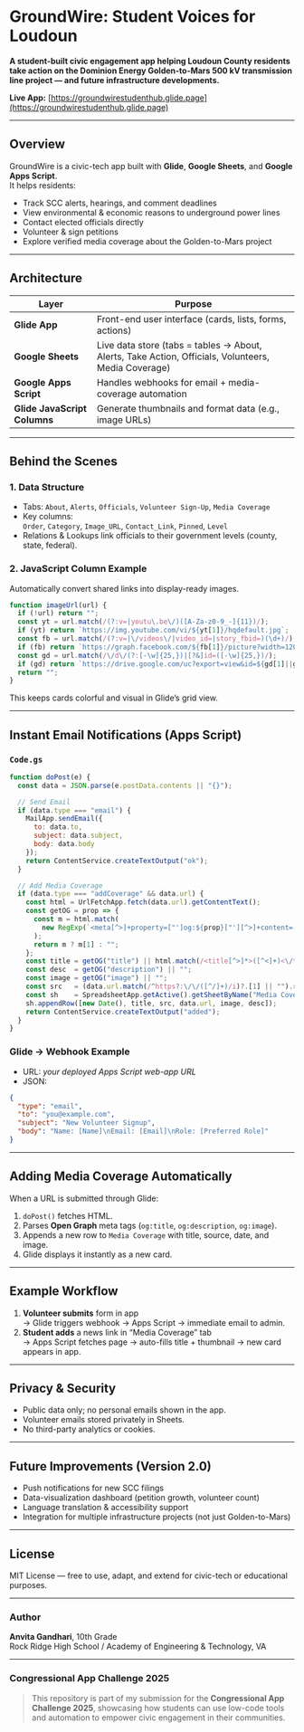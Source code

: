 # GroundWire: Student Voices for Loudoun

**A student-built civic engagement app helping Loudoun County residents take action on the Dominion Energy Golden-to-Mars 500 kV transmission line project — and future infrastructure developments.**

**Live App:** [https://groundwirestudenthub.glide.page](https://groundwirestudenthub.glide.page)

---

## Overview
GroundWire is a civic-tech app built with **Glide**, **Google Sheets**, and **Google Apps Script**.  
It helps residents:
- Track SCC alerts, hearings, and comment deadlines  
- View environmental & economic reasons to underground power lines  
- Contact elected officials directly  
- Volunteer & sign petitions  
- Explore verified media coverage about the Golden-to-Mars project  

---

## Architecture

| Layer | Purpose |
|-------|----------|
| **Glide App** | Front-end user interface (cards, lists, forms, actions) |
| **Google Sheets** | Live data store (tabs = tables → About, Alerts, Take Action, Officials, Volunteers, Media Coverage) |
| **Google Apps Script** | Handles webhooks for email + media-coverage automation |
| **Glide JavaScript Columns** | Generate thumbnails and format data (e.g., image URLs) |

---

## Behind the Scenes

### 1. Data Structure
- Tabs: `About`, `Alerts`, `Officials`, `Volunteer Sign-Up`, `Media Coverage`
- Key columns:  
  `Order`, `Category`, `Image_URL`, `Contact_Link`, `Pinned`, `Level`
- Relations & Lookups link officials to their government levels (county, state, federal).

### 2. JavaScript Column Example
Automatically convert shared links into display-ready images.

```js
function imageUrl(url) {
  if (!url) return "";
  const yt = url.match(/(?:v=|youtu\.be\/)([A-Za-z0-9_-]{11})/);
  if (yt) return `https://img.youtube.com/vi/${yt[1]}/hqdefault.jpg`;
  const fb = url.match(/(?:v=|\/videos\/|video_id=|story_fbid=)(\d+)/);
  if (fb) return `https://graph.facebook.com/${fb[1]}/picture?width=1200`;
  const gd = url.match(/\/d\/(?:[-\w]{25,})|[?&]id=([-\w]{25,})/);
  if (gd) return `https://drive.google.com/uc?export=view&id=${gd[1]||gd[2]}`;
  return "";
}
```

This keeps cards colorful and visual in Glide’s grid view.

---

## Instant Email Notifications (Apps Script)

### `Code.gs`
```javascript
function doPost(e) {
  const data = JSON.parse(e.postData.contents || "{}");

  // Send Email
  if (data.type === "email") {
    MailApp.sendEmail({
      to: data.to,
      subject: data.subject,
      body: data.body
    });
    return ContentService.createTextOutput("ok");
  }

  // Add Media Coverage
  if (data.type === "addCoverage" && data.url) {
    const html = UrlFetchApp.fetch(data.url).getContentText();
    const getOG = prop => {
      const m = html.match(
        new RegExp(`<meta[^>]+property=["']og:${prop}["'][^>]+content=["']([^"']+)["']`, "i")
      );
      return m ? m[1] : "";
    };
    const title = getOG("title") || html.match(/<title[^>]*>([^<]+)<\/title>/i)?.[1];
    const desc  = getOG("description") || "";
    const image = getOG("image") || "";
    const src   = (data.url.match(/^https?:\/\/([^/]+)/i)?.[1] || "").replace(/^www\./,"");
    const sh    = SpreadsheetApp.getActive().getSheetByName("Media Coverage");
    sh.appendRow([new Date(), title, src, data.url, image, desc]);
    return ContentService.createTextOutput("added");
  }
}
```

### Glide → Webhook Example
- URL: *your deployed Apps Script web-app URL*  
- JSON:
```json
{
  "type": "email",
  "to": "you@example.com",
  "subject": "New Volunteer Signup",
  "body": "Name: [Name]\nEmail: [Email]\nRole: [Preferred Role]"
}
```

---

## Adding Media Coverage Automatically

When a URL is submitted through Glide:
1. `doPost()` fetches HTML.  
2. Parses **Open Graph** meta tags (`og:title`, `og:description`, `og:image`).  
3. Appends a new row to `Media Coverage` with title, source, date, and image.  
4. Glide displays it instantly as a new card.

---

## Example Workflow

1. **Volunteer submits** form in app  
   → Glide triggers webhook → Apps Script → immediate email to admin.  
2. **Student adds** a news link in “Media Coverage” tab  
   → Apps Script fetches page → auto-fills title + thumbnail → new card appears in app.

---

## Privacy & Security
- Public data only; no personal emails shown in the app.  
- Volunteer emails stored privately in Sheets.  
- No third-party analytics or cookies.

---

## Future Improvements (Version 2.0)
- Push notifications for new SCC filings  
- Data-visualization dashboard (petition growth, volunteer count)  
- Language translation & accessibility support  
- Integration for multiple infrastructure projects (not just Golden-to-Mars)

---

## License
MIT License — free to use, adapt, and extend for civic-tech or educational purposes.

---

### Author
**Anvita Gandhari**, 10th Grade  
Rock Ridge High School / Academy of Engineering & Technology, VA  

---

### Congressional App Challenge 2025
> This repository is part of my submission for the **Congressional App Challenge 2025**, showcasing how students can use low-code tools and automation to empower civic engagement in their communities.
